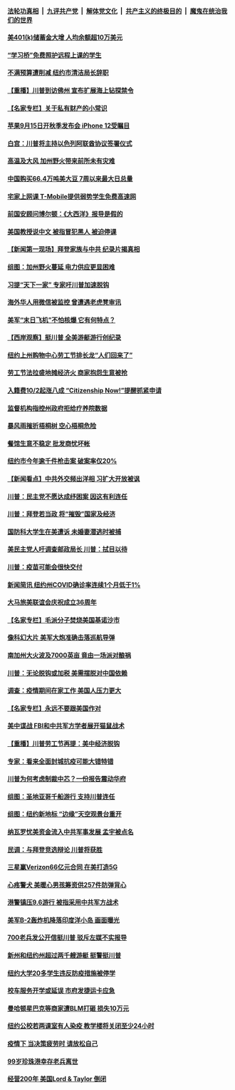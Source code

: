 ####  [法轮功真相](../../../../basic/blob/master/README.md?t=09090731) &nbsp;|&nbsp; [九评共产党](../../../../9ping.md/blob/master/README.md?t=09090731) &nbsp;|&nbsp; [解体党文化](../../../../jtdwh.md/blob/master/README.md?t=09090731)  &nbsp;|&nbsp; [共产主义的终极目的](../../../../gczydzjmd.md/blob/master/README.md?t=09090731) &nbsp;|&nbsp; [魔鬼在统治我们的世界](../../../../mgztzwmdsj.md/blob/master/README.md?t=09090731) 

#### [美401(k)储蓄金大增 人均余额超10万美元](../pages/nsc412/n12389518.md?t=09090731) 

#### [“学习桥”免费照护远程上课的学生](../pages/nsc412/n12389760.md?t=09090731) 

#### [不满预算遭削减 纽约市清洁局长辞职](../pages/nsc412/n12389763.md?t=09090731) 

#### [【重播】川普到访佛州 宣布扩展海上钻探禁令](../pages/nsc412/n12389200.md?t=09090731) 

#### [【名家专栏】关于私有财产的小常识](../pages/nsc412/n12388898.md?t=09090731) 

#### [苹果9月15日开秋季发布会 iPhone 12受瞩目](../pages/nsc412/n12389621.md?t=09090731) 

#### [白宫：川普将主持以色列阿联酋协议签署仪式](../pages/nsc412/n12389684.md?t=09090731) 

#### [高温及大风 加州野火带来前所未有灾难](../pages/nsc412/n12389582.md?t=09090731) 

#### [中国购买66.4万吨美大豆 7周以来最大日总量](../pages/nsc412/n12389469.md?t=09090731) 

#### [宅家上网课 T-Mobile提供弱势学生免费高速网](../pages/nsc412/n12389277.md?t=09090731) 

#### [前国安顾问博尔顿：《大西洋》报导是假的](../pages/nsc412/n12388881.md?t=09090731) 

#### [美国教授说中文 被指冒犯黑人 被迫停课](../pages/nsc412/n12388889.md?t=09090731) 

#### [【新闻第一现场】拜登家族与中共 纪录片揭真相](../pages/nsc412/n12388103.md?t=09090731) 

#### [组图：加州野火蔓延 电力供应更显困难](../pages/nsc412/n12388537.md?t=09090731) 

#### [习提“天下一家” 专家吁川普加速脱钩](../pages/nsc412/n12388552.md?t=09090731) 

#### [海外华人用微信被监控 曾遭遇老虎凳审讯](../pages/nsc412/n12388490.md?t=09090731) 

#### [美军“末日飞机”不怕核爆 它有何特点？](../pages/nsc412/n12388298.md?t=09090731) 

#### [【西岸观察】挺川普 全美游艇游行创纪录](../pages/nsc412/n12388058.md?t=09090731) 

#### [纽约上州购物中心劳工节排长龙“人们回来了”](../pages/nsc412/n12387907.md?t=09090731) 

#### [劳工节法拉盛地摊经济火  商家抱怨生意被抢](../pages/nsc412/n12387893.md?t=09090731) 

#### [入籍费10/2起涨八成 “Citizenship Now!”提醒抓紧申请](../pages/nsc412/n12387923.md?t=09090731) 

#### [监督机构指控州政府拒给疗养院数据](../pages/nsc412/n12387821.md?t=09090731) 

#### [暴风雨摧折梧桐树 空心梧桐危险](../pages/nsc412/n12387398.md?t=09090731) 

#### [餐馆生意不稳定 批发商忧坏帐](../pages/nsc412/n12387797.md?t=09090731) 

#### [纽约市今年逾千件枪击案 破案率仅20%](../pages/nsc412/n12387801.md?t=09090731) 

#### [【新闻看点】中共外交频出洋相 习扩大开放被讽](../pages/nsc412/n12387230.md?t=09090731) 

#### [川普：民主党不愿达成纾困案 因这有利连任](../pages/nsc412/n12387514.md?t=09090731) 

#### [川普：拜登若当政 将“摧毁”国家及经济](../pages/nsc412/n12387477.md?t=09090731) 

#### [国防科大学生在美遭诉 未婚妻潜逃时被捕](../pages/nsc412/n12387360.md?t=09090731) 

#### [美民主党人吁调查邮政局长 川普：拭目以待](../pages/nsc412/n12387463.md?t=09090731) 

#### [川普：疫苗可能会很快交付](../pages/nsc412/n12387389.md?t=09090731) 

#### [新闻简讯 纽约州COVID确诊率连续1个月低于1%](../pages/nsc412/n12387403.md?t=09090731) 

#### [大马旅美联谊会庆祝成立36周年](../pages/nsc412/n12387279.md?t=09090731) 

#### [【名家专栏】毛派分子焚烧美国基诺沙市](../pages/nsc412/n12385106.md?t=09090731) 

#### [像科幻大片 美军大炮准确击落巡航导弹](../pages/nsc412/n12387142.md?t=09090731) 

#### [南加州大火波及7000英亩 竟由一场派对酿祸](../pages/nsc412/n12387182.md?t=09090731) 

#### [川普：无论脱钩或加税 美需摆脱对中国依赖](../pages/nsc412/n12387252.md?t=09090731) 

#### [调查：疫情期间在家工作 美国人压力更大](../pages/nsc412/n12387223.md?t=09090731) 

#### [【名家专栏】永远不要跟美国作对](../pages/nsc412/n12385068.md?t=09090731) 

#### [美中谍战 FBI和中共军方学者展开猫鼠战术](../pages/nsc412/n12387144.md?t=09090731) 

#### [【重播】川普劳工节再提：美中经济脱钩](../pages/nsc412/n12386820.md?t=09090731) 

#### [专家：看来全面封城抗疫可能大错特错](../pages/nsc412/n12386895.md?t=09090731) 

#### [川普为何考虑制裁中芯？一份报告震动华府](../pages/nsc412/n12387030.md?t=09090731) 

#### [组图：圣地亚哥千船游行 支持川普连任](../pages/nsc412/n12385770.md?t=09090731) 

#### [组图：纽约新地标 “边缘”天空观景台重开](../pages/nsc412/n12384728.md?t=09090731) 

#### [纳瓦罗忧美资金流入中共军事发展 孟宇被点名](../pages/nsc412/n12386878.md?t=09090731) 

#### [民调：与拜登竞选辩论 川普将获胜](../pages/nsc412/n12386537.md?t=09090731) 

#### [三星赢Verizon66亿元合同 在美打造5G](../pages/nsc412/n12386428.md?t=09090731) 

#### [心疼警犬 美暖心男孩筹资供257件防弹背心](../pages/nsc412/n12386105.md?t=09090731) 

#### [港警镇压9.6游行 被指采用中共军方战术](../pages/nsc412/n12386178.md?t=09090731) 

#### [美军B-2轰炸机降落印度洋小岛 画面曝光](../pages/nsc412/n12385823.md?t=09090731) 

#### [700老兵发公开信挺川普 驳斥左媒不实报导](../pages/nsc412/n12385832.md?t=09090731) 

#### [新州和纽约州超过两千艘游艇 挺警挺川普](../pages/nsc412/n12385560.md?t=09090731) 

#### [纽约大学20多学生违反防疫措施被停学](../pages/nsc412/n12385557.md?t=09090731) 

#### [校车服务开学或延误 市府发捷运卡应急](../pages/nsc412/n12385549.md?t=09090731) 

#### [曼哈顿星巴克等商家遭BLM打砸 损失10万元](../pages/nsc412/n12385438.md?t=09090731) 

#### [纽约公校若两课室有人染疫  教学楼将关闭至少24小时](../pages/nsc412/n12385546.md?t=09090731) 

#### [疫情下 当决策疲劳时 请放松自己](../pages/nsc412/n12385576.md?t=09090731) 

#### [99岁珍珠港幸存老兵离世](../pages/nsc412/n12385537.md?t=09090731) 

#### [经营200年 美国Lord & Taylor 倒闭](../pages/nsc412/n12385513.md?t=09090731) 

